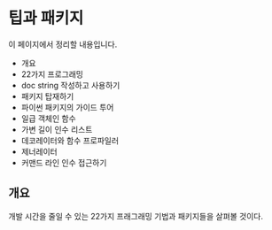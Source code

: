 # 팁과 패키지

이 페이지에서 정리할 내용입니다.

* 개요
* 22가지 프로그래밍 
* doc string 작성하고 사용하기
* 패키지 탑재하기
* 파이썬 패키지의 가이드 투어
* 일급 객체인 함수
* 가변 길이 인수 리스트
* 데코레이터와 함수 프로파일러
* 제너레이터
* 커맨드 라인 인수 접근하기

## 개요

개발 시간을 줄일 수 있는 22가지 프래그래밍 기법과 패키지들을 살펴볼 것이다.

